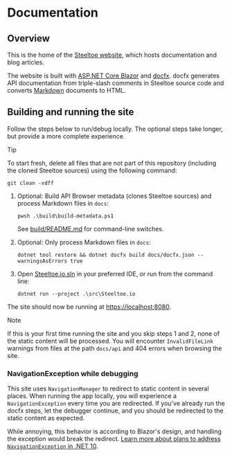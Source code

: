 # Documentation

## Overview



This is the home of the [Steeltoe website](https://steeltoe.io/), which hosts documentation and blog articles.

The website is built with [ASP.NET Core Blazor](https://learn.microsoft.com/aspnet/core/blazor/) and [docfx](https://dotnet.github.io/docfx).
docfx generates API documentation from triple-slash comments in Steeltoe source code and converts [Markdown](https://dotnet.github.io/docfx/docs/markdown.html) documents to HTML.

## Building and running the site

Follow the steps below to run/debug locally. The optional steps take longer, but provide a more complete experience.

> [!TIP]
> To start fresh, delete all files that are not part of this repository (including the cloned Steeltoe sources) using the following command:
>
> ```shell
> git clean -xdff
> ```

1. Optional: Build API Browser metadata (clones Steeltoe sources) and process Markdown files in `docs`:

   ```pwsh
   pwsh .\build\build-metadata.ps1
   ```
   See [build/README.md](build/README.md) for command-line switches.

1. Optional: Only process Markdown files in `docs`:

   ```shell
   dotnet tool restore && dotnet docfx build docs/docfx.json --warningsAsErrors true
   ```

1. Open [Steeltoe.io.sln](src/Steeltoe.io.sln) in your preferred IDE, or run from the command line:

   ```shell
   dotnet run --project .\src\Steeltoe.io
   ```

The site should now be running at <https://localhost:8080>.

> [!NOTE]
> If this is your first time running the site and you skip steps 1 and 2, none of the static content will be processed.
> You will encounter `InvalidFileLink` warnings from files at the path `docs/api` and 404 errors when browsing the site.

### NavigationException while debugging

This site uses `NavigationManager` to redirect to static content in several places.
When running the app locally, you will experience a `NavigationException` every time you are redirected.
If you've already run the docfx steps, let the debugger continue, and you should be redirected to the static content as expected.

While annoying, this behavior is according to Blazor's design, and handling the exception would break the redirect.
[Learn more about plans to address `NavigationException` in .NET 10](https://github.com/dotnet/aspnetcore/issues/59451).

